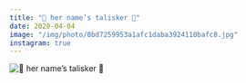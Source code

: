 ```yaml
---
title: "🥃 her name’s talisker 🥃"
date: 2020-04-04
image: "/img/photo/0bd7259953a1afc1daba3924110bafc8.jpg"
instagram: true
---
```


![🥃 her name’s talisker 🥃](/img/photo/0bd7259953a1afc1daba3924110bafc8.jpg)
